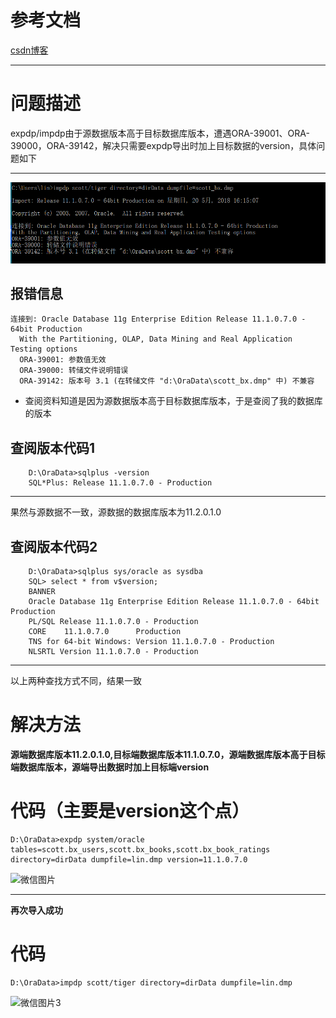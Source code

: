 # 参考文档    
[csdn博客](https://blog.csdn.net/wxl1314920/article/details/41892761)    
***    
# 问题描述  
expdp/impdp由于源数据版本高于目标数据库版本，遭遇ORA-39001、ORA-39000，ORA-39142，解决只需要expdp导出时加上目标数据的version，具体问题如下  
***     
![微信截图](https://github.com/lucklydog/linsir-learnlog/blob/master/oracle%E5%AD%A6%E4%B9%A0%E6%97%A5%E8%AE%B0/image/oracle1.png?raw=true)      
## 报错信息    
    连接到: Oracle Database 11g Enterprise Edition Release 11.1.0.7.0 - 64bit Production   
      With the Partitioning, OLAP, Data Mining and Real Application Testing options   
      ORA-39001: 参数值无效   
      ORA-39000: 转储文件说明错误   
      ORA-39142: 版本号 3.1 (在转储文件 "d:\OraData\scott_bx.dmp" 中) 不兼容              
* 查阅资料知道是因为源数据版本高于目标数据库版本，于是查阅了我的数据库的版本   
## 查阅版本代码1      
        D:\OraData>sqlplus -version     
        SQL*Plus: Release 11.1.0.7.0 - Production
***     
果然与源数据不一致，源数据的数据库版本为11.2.0.1.0      
## 查阅版本代码2
        D:\OraData>sqlplus sys/oracle as sysdba      
        SQL> select * from v$version;
        BANNER   
        Oracle Database 11g Enterprise Edition Release 11.1.0.7.0 - 64bit Production   
        PL/SQL Release 11.1.0.7.0 - Production   
        CORE    11.1.0.7.0      Production  
        TNS for 64-bit Windows: Version 11.1.0.7.0 - Production   
        NLSRTL Version 11.1.0.7.0 - Production      
***  
以上两种查找方式不同，结果一致   

# 解决方法  
**源端数据库版本11.2.0.1.0,目标端数据库版本11.1.0.7.0，源端数据库版本高于目标端数据库版本，源端导出数据时加上目标端version**     
# 代码（主要是version这个点）
    D:\OraData>expdp system/oracle tables=scott.bx_users,scott.bx_books,scott.bx_book_ratings directory=dirData dumpfile=lin.dmp version=11.1.0.7.0    
![微信图片]()    
***
**再次导入成功**     
# 代码
    D:\OraData>impdp scott/tiger directory=dirData dumpfile=lin.dmp    
![微信图片3]()    
